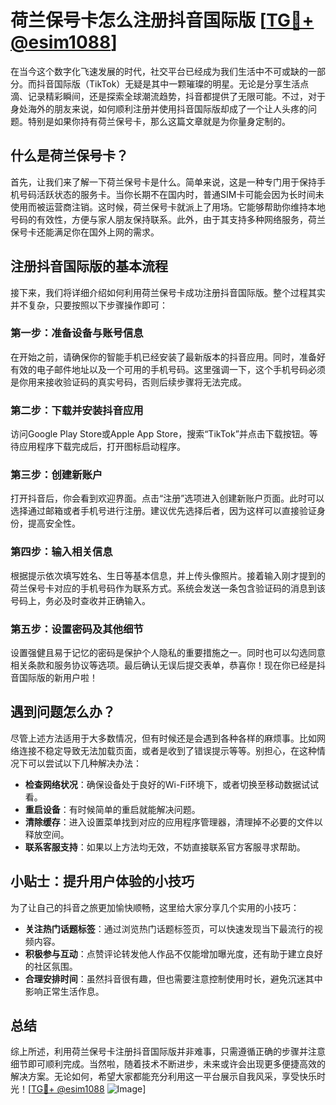# 荷兰保号卡怎么注册抖音国际版 [[TG💪+ @esim1088](https://t.me/s/esim1088)]

在当今这个数字化飞速发展的时代，社交平台已经成为我们生活中不可或缺的一部分。而抖音国际版（TikTok）无疑是其中一颗璀璨的明星。无论是分享生活点滴、记录精彩瞬间，还是探索全球潮流趋势，抖音都提供了无限可能。不过，对于身处海外的朋友来说，如何顺利注册并使用抖音国际版却成了一个让人头疼的问题。特别是如果你持有荷兰保号卡，那么这篇文章就是为你量身定制的。

## 什么是荷兰保号卡？

首先，让我们来了解一下荷兰保号卡是什么。简单来说，这是一种专门用于保持手机号码活跃状态的服务卡。当你长期不在国内时，普通SIM卡可能会因为长时间未使用而被运营商注销。这时候，荷兰保号卡就派上了用场。它能够帮助你维持本地号码的有效性，方便与家人朋友保持联系。此外，由于其支持多种网络服务，荷兰保号卡还能满足你在国外上网的需求。

## 注册抖音国际版的基本流程

接下来，我们将详细介绍如何利用荷兰保号卡成功注册抖音国际版。整个过程其实并不复杂，只要按照以下步骤操作即可：

### 第一步：准备设备与账号信息

在开始之前，请确保你的智能手机已经安装了最新版本的抖音应用。同时，准备好有效的电子邮件地址以及一个可用的手机号码。这里强调一下，这个手机号码必须是你用来接收验证码的真实号码，否则后续步骤将无法完成。

### 第二步：下载并安装抖音应用

访问Google Play Store或Apple App Store，搜索“TikTok”并点击下载按钮。等待应用程序下载完成后，打开图标启动程序。

### 第三步：创建新账户

打开抖音后，你会看到欢迎界面。点击“注册”选项进入创建新账户页面。此时可以选择通过邮箱或者手机号进行注册。建议优先选择后者，因为这样可以直接验证身份，提高安全性。

### 第四步：输入相关信息

根据提示依次填写姓名、生日等基本信息，并上传头像照片。接着输入刚才提到的荷兰保号卡对应的手机号码作为联系方式。系统会发送一条包含验证码的消息到该号码上，务必及时查收并正确输入。

### 第五步：设置密码及其他细节

设置强健且易于记忆的密码是保护个人隐私的重要措施之一。同时也可以勾选同意相关条款和服务协议等选项。最后确认无误后提交表单，恭喜你！现在你已经是抖音国际版的新用户啦！

## 遇到问题怎么办？

尽管上述方法适用于大多数情况，但有时候还是会遇到各种各样的麻烦事。比如网络连接不稳定导致无法加载页面，或者是收到了错误提示等等。别担心，在这种情况下可以尝试以下几种解决办法：

- **检查网络状况**：确保设备处于良好的Wi-Fi环境下，或者切换至移动数据试试看。
- **重启设备**：有时候简单的重启就能解决问题。
- **清除缓存**：进入设置菜单找到对应的应用程序管理器，清理掉不必要的文件以释放空间。
- **联系客服支持**：如果以上方法均无效，不妨直接联系官方客服寻求帮助。

## 小贴士：提升用户体验的小技巧

为了让自己的抖音之旅更加愉快顺畅，这里给大家分享几个实用的小技巧：

- **关注热门话题标签**：通过浏览热门话题标签页，可以快速发现当下最流行的视频内容。
- **积极参与互动**：点赞评论转发他人作品不仅能增加曝光度，还有助于建立良好的社区氛围。
- **合理安排时间**：虽然抖音很有趣，但也需要注意控制使用时长，避免沉迷其中影响正常生活作息。

## 总结

综上所述，利用荷兰保号卡注册抖音国际版并非难事，只需遵循正确的步骤并注意细节即可顺利完成。当然啦，随着技术不断进步，未来或许会出现更多便捷高效的解决方案。无论如何，希望大家都能充分利用这一平台展示自我风采，享受快乐时光！[[TG💪+ @esim1088](https://t.me/s/esim1088) ![Image](https://i.postimg.cc/4NQfJmqS/Snipaste-2025-05-13-00-14-12.png)]
